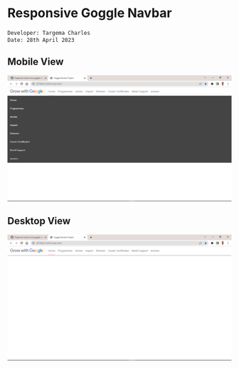 # Responsive Goggle Navbar

```
Developer: Targema Charles
Date: 28th April 2023
```
## Mobile View
![](./img/Screenshot%20(73).png)


## Desktop View
![](./img/Screenshot%20(75).png)